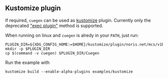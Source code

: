 ## Kustomize plugin

If required, `cuegen` can be used as [kustomize][kust] plugin.
Currently only the deprecated ["exec plugin"][plug] method is supported.

When running on linux and `cuegen` is alredy in your `PATH`, just run:

    PLUGIN_DIR=${XDG_CONFIG_HOME:=$HOME}/kustomize/plugin/noris.net/mcs/v1beta1/cuegen
    mkdir -p $PLUGIN_DIR
    cp $(command -v cuegen) $PLUGIN_DIR/Cuegen

Run the example with

    kustomize build --enable-alpha-plugins examples/kustomize

[plug]:  https://kubectl.docs.kubernetes.io/guides/extending_kustomize/exec_plugins/
[kust]:  https://kustomize.io/
